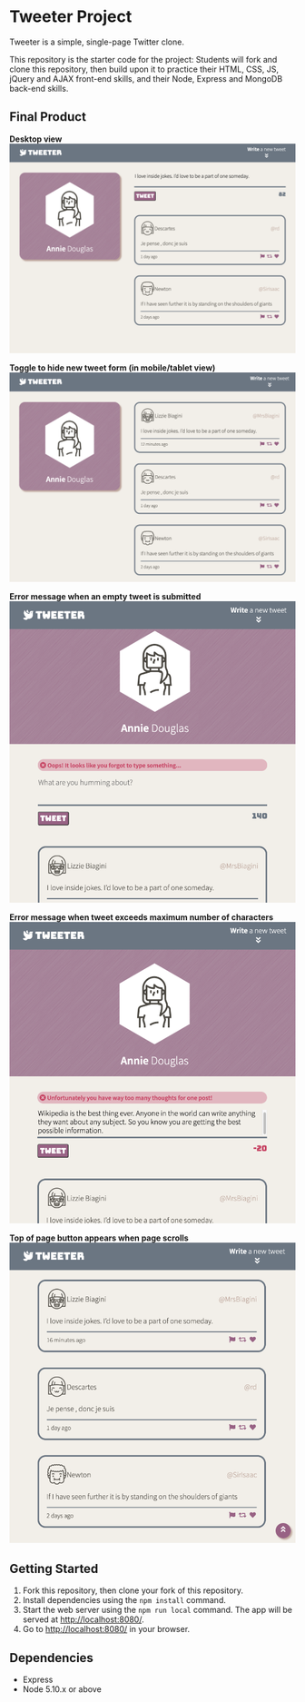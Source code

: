 # Tweeter Project

Tweeter is a simple, single-page Twitter clone.

This repository is the starter code for the project: Students will fork and clone this repository, then build upon it to practice their HTML, CSS, JS, jQuery and AJAX front-end skills, and their Node, Express and MongoDB back-end skills.

## Final Product

**Desktop view**
!["Desktop view"](https://github.com/lilyhabbs/tweeter/blob/master/docs/Tweeter-desktop.png)

**Toggle to hide new tweet form (in mobile/tablet view)**
!["Hide new tweet form"](https://github.com/lilyhabbs/tweeter/blob/master/docs/Tweeter-desktop-hide-new.png)

**Error message when an empty tweet is submitted**
!["Empty tweet error message"](https://github.com/lilyhabbs/tweeter/blob/master/docs/Tweeter-empty-tweet.png)

**Error message when tweet exceeds maximum number of characters**
!["Long tweet message"](https://github.com/lilyhabbs/tweeter/blob/master/docs/Tweeter-long-tweet.png)

**Top of page button appears when page scrolls**
!["Top of page button"](https://github.com/lilyhabbs/tweeter/blob/master/docs/Tweeter-scroll.png)

## Getting Started

1. Fork this repository, then clone your fork of this repository.
2. Install dependencies using the `npm install` command.
3. Start the web server using the `npm run local` command. The app will be served at <http://localhost:8080/>.
4. Go to <http://localhost:8080/> in your browser.

## Dependencies

- Express
- Node 5.10.x or above

